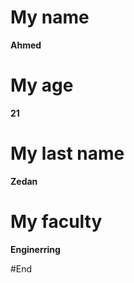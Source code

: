 # My name
 
**Ahmed**

# My age

**21**

# My last name

**Zedan**

# My faculty 

**Enginerring**

#End
